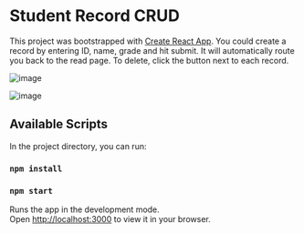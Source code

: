 # Student Record CRUD 

This project was bootstrapped with [Create React App](https://github.com/facebook/create-react-app). You could create a record by entering ID, name, grade and hit submit. It will automatically route you back to the read page. To delete, click the button next to each record.

![image](https://github.com/minhanphanle/studentrecord/assets/83915952/c42b3a7a-458d-4abf-8a22-303bf7d22fa9)


![image](https://github.com/minhanphanle/studentrecord/assets/83915952/bc26693c-cec1-4db7-9b59-bee884acc662)



## Available Scripts

In the project directory, you can run:

### `npm install`

### `npm start`

Runs the app in the development mode.\
Open [http://localhost:3000](http://localhost:3000) to view it in your browser.

